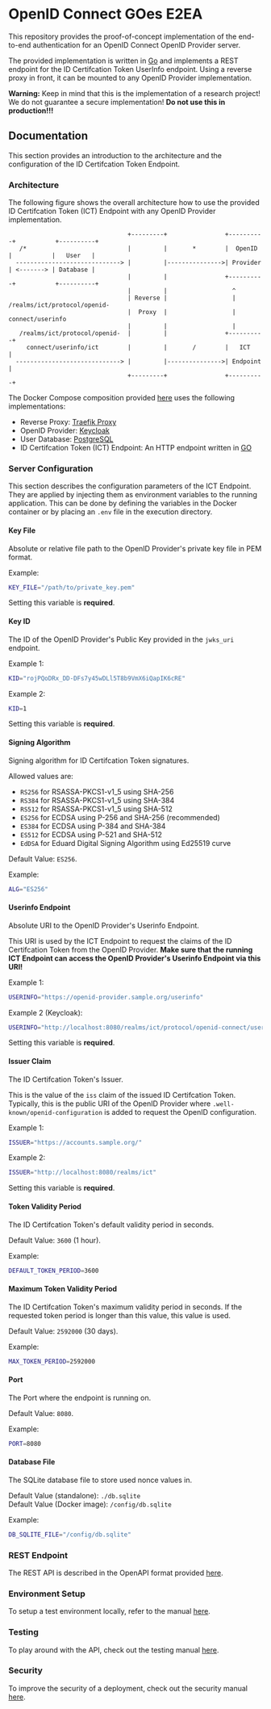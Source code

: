 # OpenID Connect GOes E2EA

This repository provides the proof-of-concept implementation of the end-to-end authentication for an OpenID Connect OpenID Provider server.

The provided implementation is written in [Go](https://golang.org/) and implements a REST endpoint for the ID Certifcation Token UserInfo endpoint.
Using a reverse proxy in front, it can be mounted to any OpenID Provider implementation.

**Warning:**
Keep in mind that this is the implementation of a research project!
We do not guarantee a secure implementation!
**Do not use this in production!!!**

## Documentation

This section provides an introduction to the architecture and the configuration of the ID Certifcation Token Endpoint.

### Architecture

The following figure shows the overall architecture how to use the provided ID Certifcation Token (ICT) Endpoint with any OpenID Provider implementation.

```
                                 +---------+                +----------+           +----------+
   /*                            |         |       *        |  OpenID  |           |   User   |
  -----------------------------> |         |--------------->| Provider | <-------> | Database |
                                 |         |                +----------+           +----------+
                                 |         |                  ^
                                 | Reverse |                  | /realms/ict/protocol/openid-
                                 |  Proxy  |                  |   connect/userinfo
                                 |         |                  |
   /realms/ict/protocol/openid-  |         |                +----------+
     connect/userinfo/ict        |         |       /        |   ICT    |
  -----------------------------> |         |--------------->| Endpoint |
                                 +---------+                +----------+
```

The Docker Compose composition provided [here](./docker-compose.yaml) uses the following implementations:

-   Reverse Proxy: [Traefik Proxy](https://traefik.io/traefik/)
-   OpenID Provider: [Keycloak](https://www.keycloak.org/)
-   User Database: [PostgreSQL](https://www.postgresql.org/)
-   ID Certifcation Token (ICT) Endpoint: An HTTP endpoint written in [GO](https://go.dev/)

### Server Configuration

This section describes the configuration parameters of the ICT Endpoint.
They are applied by injecting them as environment variables to the running application.
This can be done by defining the variables in the Docker container or by placing an `.env` file in the execution directory.

#### Key File

Absolute or relative file path to the OpenID Provider's private key file in PEM format.

Example:

```bash
KEY_FILE="/path/to/private_key.pem"
```

Setting this variable is **required**.

#### Key ID

The ID of the OpenID Provider's Public Key provided in the `jwks_uri` endpoint.

Example 1:

```bash
KID="rojPQoDRx_DD-DFs7y45wDLl5T8b9VmX6iQapIK6cRE"
```

Example 2:

```bash
KID=1
```

Setting this variable is **required**.

#### Signing Algorithm

Signing algorithm for ID Certifcation Token signatures.

Allowed values are:

-   `RS256` for RSASSA-PKCS1-v1_5 using SHA-256
-   `RS384` for RSASSA-PKCS1-v1_5 using SHA-384
-   `RS512` for RSASSA-PKCS1-v1_5 using SHA-512
-   `ES256` for ECDSA using P-256 and SHA-256 (recommended)
-   `ES384` for ECDSA using P-384 and SHA-384
-   `ES512` for ECDSA using P-521 and SHA-512
-   `EdDSA` for Eduard Digital Signing Algorithm using Ed25519 curve

Default Value: `ES256`.

Example:

```bash
ALG="ES256"
```

#### Userinfo Endpoint

Absolute URI to the OpenID Provider's Userinfo Endpoint.

This URI is used by the ICT Endpoint to request the claims of the ID Certifcation Token from the OpenID Provider.
**Make sure that the running ICT Endpoint can access the OpenID Provider's Userinfo Endpoint via this URI!**

Example 1:

```bash
USERINFO="https://openid-provider.sample.org/userinfo"
```

Example 2 (Keycloak):

```bash
USERINFO="http://localhost:8080/realms/ict/protocol/openid-connect/userinfo"
```

Setting this variable is **required**.

#### Issuer Claim

The ID Certifcation Token's Issuer.

This is the value of the `iss` claim of the issued ID Certifcation Token.
Typically, this is the public URI of the OpenID Provider where `.well-known/openid-configuration` is added to request the OpenID configuration.

Example 1:

```bash
ISSUER="https://accounts.sample.org/"
```

Example 2:

```bash
ISSUER="http://localhost:8080/realms/ict"
```

Setting this variable is **required**.

#### Token Validity Period

The ID Certifcation Token's default validity period in seconds.

Default Value: `3600` (1 hour).

Example:

```bash
DEFAULT_TOKEN_PERIOD=3600
```

#### Maximum Token Validity Period

The ID Certifcation Token's maximum validity period in seconds.
If the requested token period is longer than this value, this value is used.

Default Value: `2592000` (30 days).

Example:

```bash
MAX_TOKEN_PERIOD=2592000
```

#### Port

The Port where the endpoint is running on.

Default Value: `8080`.

Example:

```bash
PORT=8080
```

#### Database File

The SQLite database file to store used nonce values in.

Default Value (standalone): `./db.sqlite`
<br>
Default Value (Docker image): `/config/db.sqlite`

Example:

```bash
DB_SQLITE_FILE="/config/db.sqlite"
```

### REST Endpoint

The REST API is described in the OpenAPI format provided [here](./docs/openapi.yaml).

### Environment Setup

To setup a test environment locally, refer to the manual [here](./docs-dev/environment-setup.md).

### Testing

To play around with the API, check out the testing manual [here](./docs-dev/testing.md).

### Security

To improve the security of a deployment, check out the security manual [here](./docs-dev/security.md).

